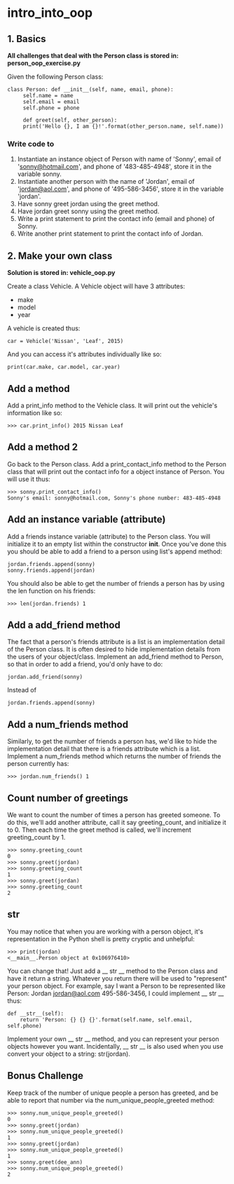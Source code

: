 # intro_into_oop

## 1. Basics

__**All challenges that deal with the Person class is stored in: person_oop_exercise.py**__

Given the following Person class:

```
class Person: def __init__(self, name, email, phone): 
     self.name = name 
     self.email = email 
     self.phone = phone 

     def greet(self, other_person): 
     print('Hello {}, I am {}!'.format(other_person.name, self.name))
```

### Write code to

1. Instantiate an instance object of Person with name of 'Sonny', email of 'sonny@hotmail.com', and phone of '483-485-4948', store it in the variable sonny.
2. Instantiate another person with the name of 'Jordan', email of 'jordan@aol.com', and phone of '495-586-3456', store it in the variable 'jordan'.
3. Have sonny greet jordan using the greet method.
4. Have jordan greet sonny using the greet method.
5. Write a print statement to print the contact info (email and phone) of Sonny.
6. Write another print statement to print the contact info of Jordan.

## 2. Make your own class

**Solution is stored in: vehicle_oop.py**

Create a class Vehicle. A Vehicle object will have 3 attributes:

* make
* model
* year

A vehicle is created thus:

    car = Vehicle('Nissan', 'Leaf', 2015)

And you can access it's attributes individually like so:

    print(car.make, car.model, car.year)

## Add a method

Add a print_info method to the Vehicle class. It will print out the vehicle's information like so:

    >>> car.print_info() 2015 Nissan Leaf

## Add a method 2

Go back to the Person class. Add a print_contact_info method to the Person class that will print out the contact info for a object instance of Person. You will use it thus:

    >>> sonny.print_contact_info() 
    Sonny's email: sonny@hotmail.com, Sonny's phone number: 483-485-4948

## Add an instance variable (attribute)

Add a friends instance variable (attribute) to the Person class. You will initialize it to an empty list within the constructor __init__. Once you've done this you should be able to add a friend to a person using list's append method:

    jordan.friends.append(sonny) 
    sonny.friends.append(jordan)

You should also be able to get the number of friends a person has by using the len function on his friends:

    >>> len(jordan.friends) 1

## Add a add_friend method

The fact that a person's friends attribute is a list is an implementation detail of the Person class. It is often desired to hide implementation details from the users of your object/class. Implement an add_friend method to Person, so that in order to add a friend, you'd only have to do:

    jordan.add_friend(sonny)

Instead of

    jordan.friends.append(sonny)

## Add a num_friends method

Similarly, to get the number of friends a person has, we'd like to hide the implementation detail that there is a friends attribute which is a list. Implement a num_friends method which returns the number of friends the person currently has:

    >>> jordan.num_friends() 1

## Count number of greetings

We want to count the number of times a person has greeted someone. To do this, we'll add another attribute, call it say greeting_count, and initialize it to 0. Then each time the greet method is called, we'll increment greeting_count by 1.

    >>> sonny.greeting_count 
    0 
    >>> sonny.greet(jordan) 
    >>> sonny.greeting_count 
    1 
    >>> sonny.greet(jordan) 
    >>> sonny.greeting_count 
    2
## __str__

You may notice that when you are working with a person object, it's representation in the Python shell is pretty cryptic and unhelpful:

    >>> print(jordan) 
    <__main__.Person object at 0x106976410>

You can change that! Just add a __ str __ method to the Person class and have it return a string. Whatever you return there will be used to "represent" your person object. For example, say I want a Person to be represented like Person: Jordan jordan@aol.com 495-586-3456, I could implement __ str __ thus:

    def __str__(self): 
        return 'Person: {} {} {}'.format(self.name, self.email, self.phone)
        
Implement your own __ str __ method, and you can represent your person objects however you want. Incidentally, __ str __ is also used when you use convert your object to a string: str(jordan).

## Bonus Challenge
Keep track of the number of unique people a person has greeted, and be able to report that number via the num_unique_people_greeted method:

    >>> sonny.num_unique_people_greeted()
    0 
    >>> sonny.greet(jordan) 
    >>> sonny.num_unique_people_greeted() 
    1 
    >>> sonny.greet(jordan) 
    >>> sonny.num_unique_people_greeted() 
    1 
    >>> sonny.greet(dee_ann) 
    >>> sonny.num_unique_people_greeted() 
    2